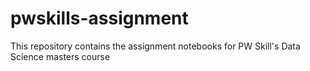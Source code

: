 # pwskills-assignment
This repository contains the assignment notebooks for PW Skill's Data Science masters course
